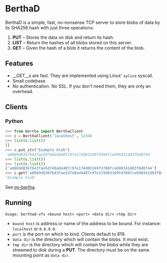 BerthaD
=======

BerthaD is a simple, fast, no-nonsense TCP server to store blobs of data
by its SHA256 hash with just three operations:

1. __PUT__ – Stores the data on disk and return its hash.
2.  __LIST__ – Return the hashes of all blobs stored on this server.
3.  __GET__ – Given the hash of a blob it returns the content of the blob.

Features
--------
* __GET__s are fast.  They are implemented using Linux' `splice` syscall.
* Small codebase.
* No authentication.  No SSL.  If you don't need them, they are only
  an overhead.

Clients
-------
### Python
```python
>>> from bertha import BerthaClient
>>> c = BerthaClient('localhost', 1234)
>>> list(c.list())
[]
>>> c.put_str("Example blob")
'a0869d836f643fae5d740ad4407c97e174d03169fd788fce690341d03f8d8f44'
>>> list(c.list())
>>> list(c.list())
['a0869d836f643fae5d740ad4407c97e174d03169fd788fce690341d03f8d8f44']
>>> c.get('a0869d836f643fae5d740ad4407c97e174d03169fd788fce690341d03f8d8f44').read()
'Example blob'
```
See [py-bertha].

[py-bertha]: http://github.com/bwesterb/py-bertha

Running
-------
    Usage: berthad-vfs <bound host> <port> <data dir> <tmp dir>

* `bound host` is address or name of the address to be bound.  For instance:
  `localhost` or `0.0.0.0`.
* `port` is the port on which to bind.  Clients default to 819.
* `data dir` is the directory which will contain the blobs.  It must exist.
* `tmp dir` is the directory which will contain the blobs while they are
   streamed to disk during a __PUT__.  The directory must be on the same
   mounting point as `data dir`.
